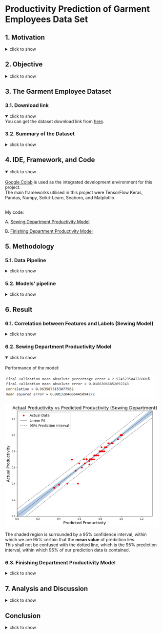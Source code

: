 # Productivity Prediction of Garment Employees Data Set 
## 1. Motivation
<details>
<summary>click to show</summary>

The garment industry is vital to human civilization and has a massive global demand.<br>

To estimate their garment production capacity and ensure that production is completed on time, large garment production companies must track, analyse, and predict the productivity of their working teams. This is crucial in order to maintain the company's reputation and avoid paying breach of contract penalties.<br>

Furthermore, a good prediction model is essential in the future development of the garment company because it provides the information to streamline production lines and optimize production efficiency.<br>

</details>

## 2. Objective
<details>
<summary>click to show</summary>
  
(i) Construct a good prediction model that can be used to predict the employee productivity in European garment Industry.<br>

(ii) Data mining to determine which attributes in the European garment industry are highly correlated with employee productivity.<br>

(iii) As a demonstration to show how to construct a dense neural network.<br>

(iv) As a demonstration to show how to do data cleaning, data preparation, data analysis and data exploration.<br>
  
</details>
  
## 3. The Garment Employee Dataset
### 3.1. Download link
<details open>
<summary>click to show</summary>
You can get the dataset download link from <a href="http://archive.ics.uci.edu/ml/datasets/Productivity+Prediction+of+Garment+Employees">here</a>.
</details>
  
### 3.2. Summary of the Dataset
<details>
<summary>click to show</summary><br>
  
The data is collected from European country at the year of 2015.<br>
  
There are 15 attributes in this dataset. We will make use of the first 14 attributes as the features, and use them to launch a multilinear regression traning by using a dense neural network. Our goal is to train out a model that can predict the actual productivity, which is the last attribute of the dataset, with our targeted mean absolute error percentage less than 10%.

The 15 attributes in dataset are summarized as below.

01 date : Date in MM-DD-YYYY <br>
02 day : Day of the Week <br>
03 quarter : A portion of the month. A month was divided into four quarters <br>
04 department : Associated department with the instance <br>
05 team_no : Associated team number with the instance <br>
06 no_of_workers : Number of workers in each team <br>
07 no_of_style_change : Number of changes in the style of a particular product <br>
08 targeted_productivity : Targeted productivity set by the Authority for each team for each day <br>
09 smv : Standard Minute Value, it is the allocated time for a task <br>
10 wip : Work in progress. Includes the number of unfinished items for products <br>
11 over_time : Represents the amount of overtime by each team in minutes <br>
12 incentive : Represents the amount of financial incentive (in BDT) that enables or motivates a particular course of action <br>
13 idle_time : The amount of time when the production was interrupted due to several reasons <br>
14 idle_men : The number of workers who were idle due to production interruption <br>
15 actual_productivity : The actual % of productivity that was delivered by the workers. It ranges from 0-1. <br>
</details>

## 4. IDE, Framework, and Code
<details open>
<summary>click to show</summary><br>
<a href="http://colab.research.google.com/">Google Colab</a> is used as the integrated development environment for this project.<br>
The main frameworks utilised in this project were TensorFlow Keras, Pandas, Numpy, Scikit-Learn, Seaborn, and Matplotlib.<br><br>

My code: <br>

A.  [Sewing Department Productivity Model](Sewing_Model.ipynb) <br>

B.  [Finishing Department Productivity Model](Finishing_Model.ipynb) <br>
</details>

## 5. Methodology
### 5.1. Data Pipeline
<details>
<summary>click to show</summary><br>
Two models, namely the "Sewing Department Productivity Model" (a.k.a. Sewing-Model) and the "Finishing Department Productivity Model" (a.k.a. Finishing-Model), were constructed separately by using the same model pipeline. <br><br>
The differences between the models all stem from their data pipeline, as summarized as follows:<br>

<table class="center" div align="center">
  <tr>
    <th colspan="3">Data Pipeline</th>
  </tr>                                                          
  <tr>
    <th>Data\Model</th><th>Sewing-Model</th><th>Finishing-Model</th>
  </tr>
  <tr>
    <th>input data</th><td align="center">Sewing department data</td>
    <td align="center">2 $\times$ department training data + sewing department data</td>
  </tr>
  <tr>
    <th>typo error fixed</th><td align="center">Yes</td><td align="center">Same</td>
  </tr>
  <tr>
    <th>wip(work in progress)</th><td align="center">Using original data</td><td align="center">Classified into 3 groups</td>
  </tr>
  <tr>
    <th>date</th><td align="center">Indexed by using chronological order</td><td align="center">Same</td>
  </tr>
  <tr>
    <th>day(weekday)</th><td align="center">Begin with the first consecutive working day in a week(Saturday)</td><td align="center">Same</td>
  </tr>
  <tr>
    <th>quarter(index of week in a month)</th><td align="center">Changed to integers</td><td align="center">Same</td>
  </tr>
  <tr>
    <th>month(/th)<td align="center">Extracted from date</td><td align="center">Same</td>
  </tr>
  <tr>
    <th>day(in months)</th><td align="center">Extracted from date</td><td align="center">Same</td>
  </tr>
  <tr>
    <th>team</th><td align="center">Replaced by the average productivity of the corresponding sewing team</td>
    <td align="center">Replaced by the average productivity of the corresponding departmental team</td>
  </tr>
  <tr>
    <th>train_test_split</th><td align="center">Test_size = 0.1 (a small test size is used due to the lacking of data)</td>
    <td align="center">Test_size = 0.1 </td>
  </tr>
</table><br>
</details>

### 5.2. Models' pipeline 

<details>
<summary>click to show</summary><br>

Both models mentioned above are dense neural network models that are constructed by using the functional API approach.<br>
Below is the summary of the models:<br>
<p align="center"><img src="Image/model summary.png"></p>
</details>

## 6. Result
### 6.1. Correlation between Features and Labels (Sewing Model)
<details>
<summary>click to show</summary>
  
#### 6.1.1. In the Raw Data
Please focus on the "actual productivity" column.<br>
<p align="center"><img width="800" height="600" src="Image/heatmap.raw.png"</p>

#### 6.1.2. In the Post-Processing Data
We see that the correlation between "team" and "actual productivity" has increased significantly.<br>
Now we have more features which has non-zero correlation with "actual productivity" to build the model, including "date", "quarter", "day"(weekday), "month", and "day_no" (day in a month).<br>   
<p align="center"><img width="800" height="600" src="Image/heatmap.post_training.png"></p>

#### 6.1.3. After Data Segmentation
After data segmentation, the correlation between "incentive" and "actual productivity" become 10 times larger!<br>
Also, the correlation between "actual productivity" with the features such as "wip", "team","no of style change","idle time", and "day_no" is further improved.<br>
Despite there exists some minor decrease of the correlation between "actual productivity" with the features such as "no of worker", "month", and "day", the overall correlation betwwen the features and the "actual productivity" is greatly enhanced after the data segmentation.<br>
<p align="center"><img width="800" height="600" src="Image/heatmap.post_segmentation.png"></p>
</details>
  
### 6.2. Sewing Department Productivity Model
<details open>
<summary>click to show</summary><br>
Performance of the model:
  
<p align="left"><img src="Image/sewing_model.stats.png"></p>

<p align="center"><img src="Image/sewing_model.plot.png"></p>

The shaded region is surrounded by a 95% confidence interval, within which we are 95% certain that the **mean value** of prediction lies.<br>
This shall not be confused with the dotted line, which is the 95% prediction interval, within which 95% of our prediction data is contained.
</details>

### 6.3. Finishing Department Productivity Model
<details>
<summary>click to show</summary><br>
Performance of the model:<br><br>
<p align="left"><img src="http://user-images.githubusercontent.com/108325848/187825655-aa603b1f-1b59-4981-9cb7-2d397b26d6ab.png"></p>
<p align="left"><img src="http://user-images.githubusercontent.com/108325848/187825731-c99476ac-a8c5-48b8-a07a-2d1951081c17.png"></p>

<p align="center"><img src="http://user-images.githubusercontent.com/108325848/187712523-078f35c1-7cea-4707-bcdb-a69b0e7a0bd2.png"></p>
</details>

## 7. Analysis and Discussion
<details>
<summary>click to show</summary><br>
"All models are wrong, but some are useful."~<a href="https://en.wikipedia.org/wiki/All_models_are_wrong">George Box</a> <br><br>

The Sewing-Model is reasonably well fitted, as evidenced by the 95% confidence interval passing through the origin, and the majority of the prediction data converged to a straight line. It also has a validation mean absolute percentage error of 0.019 and a mean absolute percentage error of about 3%. <br> 

The Finishing-Model does not fit well because the 95% confidence interval does not pass through the origin and the majority of the prediction data appears less convergent. Besides, it has a validation mean absolute percentage error of 0.103 and a mean absolute percentage error of about 15%.<br>

Whatsoever, the linear fit in the Finishing-Model indicates that the prediction data increases linearly with the real data. Furthermore, the 0.61 correlation between the prediction data and the real data suggests that the model isn't all that bad. Therefore, it stands to reason that the Finishing-Model can be improved if more data is provided. <br>  

By exploring the data, we know that the main difference between the Finishing-Model and the Sewing-Model is that all "wip" data is missing in the Finishing-Model.
The result of poor fitting in the finising model indicates that "wip" is indeed a crucial variable that is highly correlated to employee productivity in the European garment industry.<br>

We can also check the other attributes/variables in a similar way. By drawing out the targeted variable from the training data, we train the model again, and observe the difference in the accuracy of prediction. <br>

Some may argue that the difference between the results of the Sewing-Model and the Finishing-Model may also be caused by the difference in team attributes(the mean productivity), but I actually did check this argument by using the same mean in both models. The Sewing-Model's prediction accuracy only differs a little, and the model I presented in the data pipeline is in fact marginally more accurate. This forces us to conclude that the missing wip data is the main cause of the inaccuracy of the Finishing-Model, if compared to the Sewing-Model.<br>

On the other hand, if there is an optimal value for the wip data, We can check this by generating some lists of sewing data with all attributes fixed but the wip value different. Then we make use of our fairly well fitted sewing data to predict the productivities of each entry in the list. Then we can gather the optimal value from all the lists to find its mean. This mean will be the overall optimal(ideal) value of the wip data.<br>

Why is it advantageous to obtain the optimal value of "wip" (work-in-progress) then? The work-in-progress could be distributed to other teams by the manager, ensuring that most teams have the right amount of work to do and can therefore maximize their production.<br>

However, a general optimal "wip" value is less likely to exist, because the optimal value is the collective result of all other data. We can, in turn, build a model that uses the "wip" as the label and "actual productivity"(wishful productivity) as one of the features. Then we are able to obtain the optimal "wip" value for a specific employee group.<br>  
</details>

## Conclusion
<details>
<summary>click to show</summary><br>
  
We have successfully created a good model(the Sewing-Model) with high validation accuracy(validation mean absolute percentage error = 3%, MAE = 0.019) to predict the sewing team productivity in the future. Can this model be used to predict the productivity of all sewing teams in the European garment industry? We can put this question to the test by using data from other sewing teams. One thing is certain: the more sewing team data we collect, the more accurate the model we build.<br>

The Finishing-Model, on the other hand, may be unsatisfactory with a validation mean absolute percentage error of 15%, but as we can see from the graph, it is not completely useless because we are 95% certain that the real data will fall within a certain interval. For example, if the prediction of productivity is 0.2, we are 95% sure that the actual data falls between 0.1 and 0.7, so it can be a good estimate. More data, in particular the "wip" data, is required to build a better model.<br>
</details>








